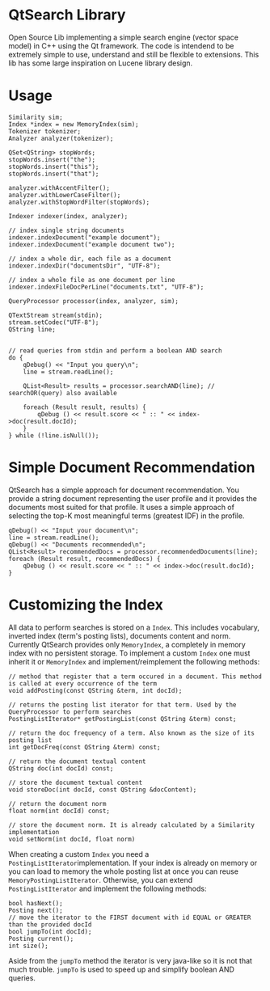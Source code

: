 QtSearch Library
===============

Open Source Lib implementing a simple search engine (vector space model) in C++ using the Qt framework. The code is intendend to be extremely simple to use, understand and still be flexible to extensions.
This lib has some large inspiration on Lucene library design.

Usage
===========

    Similarity sim;
    Index *index = new MemoryIndex(sim);
    Tokenizer tokenizer;
    Analyzer analyzer(tokenizer);
    
    QSet<QString> stopWords;
    stopWords.insert("the");
    stopWords.insert("this");
    stopWords.insert("that");

    analyzer.withAccentFilter();
    analyzer.withLowerCaseFilter();
    analyzer.withStopWordFilter(stopWords);
    
    Indexer indexer(index, analyzer);
    
    // index single string documents
    indexer.indexDocument("example document");
    indexer.indexDocument("example document two");
    
    // index a whole dir, each file as a document
    indexer.indexDir("documentsDir", "UTF-8");
        
    // index a whole file as one document per line
    indexer.indexFileDocPerLine("documents.txt", "UTF-8");
    
    QueryProcessor processor(index, analyzer, sim);

    QTextStream stream(stdin);
    stream.setCodec("UTF-8");
    QString line;

    
    // read queries from stdin and perform a boolean AND search
    do {
        qDebug() << "Input you query\n";
        line = stream.readLine();
        
        QList<Result> results = processor.searchAND(line); // searchOR(query) also available
        
        foreach (Result result, results) {
            qDebug () << result.score << " :: " << index->doc(result.docId);
        }
    } while (!line.isNull());


Simple Document Recommendation
============

QtSearch has a simple approach for document recommendation. You provide a string document representing the user profile and it provides the documents most suited for that profile. It uses a simple approach of selecting the top-K most meaningful terms (greatest IDF) in the profile. 

    qDebug() << "Input your document\n";
    line = stream.readLine();
    qDebug() << "Documents recommended\n";
    QList<Result> recommendedDocs = processor.recommendedDocuments(line);
    foreach (Result result, recommendedDocs) {
        qDebug () << result.score << " :: " << index->doc(result.docId);
    }
    
Customizing the Index
==========

All data to perform searches is stored on a `Index`. This includes vocabulary, inverted index (term's posting lists), documents content and norm. Currently QtSearch provides only `MemoryIndex`, a completely in memory index with no persistent storage.
To implement a custom `Index` one must inherit it or `MemoryIndex` and implement/reimplement the following methods:

    // method that register that a term occured in a document. This method is called at every occurrence of the term
    void addPosting(const QString &term, int docId);
    
    // returns the posting list iterator for that term. Used by the QueryProcessor to perform searches
    PostingListIterator* getPostingList(const QString &term) const;
    
    // return the doc frequency of a term. Also known as the size of its posting list
    int getDocFreq(const QString &term) const;

    // return the document textual content
    QString doc(int docId) const;
    
    // store the document textual content
    void storeDoc(int docId, const QString &docContent);
    
    // return the document norm 
    float norm(int docId) const;
    
    // store the document norm. It is already calculated by a Similarity implementation
    void setNorm(int docId, float norm)
    

When creating a custom `Index` you need a `PostingListIterator`implementation. If your index is already on memory or you can load to memory the whole posting list at once you can reuse `MemoryPostingListIterator`.
Otherwise, you can extend `PostingListIterator` and implement the following methods:

    bool hasNext();
    Posting next();
    // move the iterator to the FIRST document with id EQUAL or GREATER than the provided docId
    bool jumpTo(int docId);
    Posting current();
    int size();

Aside from the `jumpTo` method the iterator is very java-like so it is not that much trouble. `jumpTo` is used to speed up and simplify boolean AND queries.

